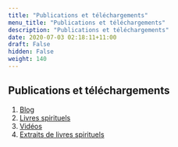 ```yaml
---
title: "Publications et téléchargements"
menu_title: "Publications et téléchargements"
description: "Publications et téléchargements"
date: 2020-07-03 02:18:11+11:00
draft: False
hidden: False
weight: 140
---
```

## Publications et téléchargements

1. [Blog](https://lanouvellenaissance.com/category/blog/)
2. [Livres spirituels](/13-fr-publications-and-downloads/13-2-fr-spiritual-books/)
3. [Vidéos](/13-fr-publications-and-downloads/13-3-fr-videos/)
4. [Extraits de livres spirituels](/13-fr-publications-and-downloads/13-4-fr-extracts-from-spiritual-books/)